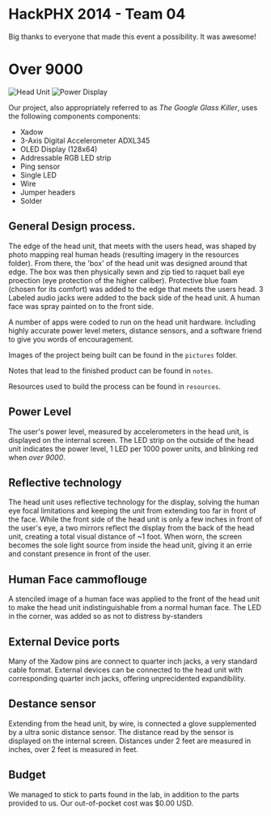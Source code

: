 # HackPHX 2014 - Team 04

Big thanks to everyone that made this event a possibility. It was awesome!

# Over 9000

![Head Unit](http://i.imgur.com/kUpPTDW.jpg)
![Power Display](http://i.imgur.com/6uM2GPN.jpg)

Our project, also appropriately referred to as *The Google Glass Killer*, uses the following components components:

- Xadow
- 3-Axis Digital Accelerometer ADXL345
- OLED Display (128x64)
- Addressable RGB LED strip
- Ping sensor
- Single LED
- Wire
- Jumper headers
- Solder

## General Design process.

The edge of the head unit, that meets with the users head, was shaped by photo mapping real human heads (resulting imagery in the resources folder). From there, the 'box' of the head unit was designed around that edge. The box was then physically sewn and zip tied to raquet ball eye proection (eye protection of the higher caliber). Protective blue foam (chosen for its comfort) was added to the edge that meets the users head. 3 Labeled audio jacks were added to the back side of the head unit. A human face was spray painted on to the front side.

A number of apps were coded to run on the head unit hardware. Including highly accurate power level meters, distance sensors, and a software friend to give you words of encouragement.

Images of the project being built can be found in the `pictures` folder.

Notes that lead to the finished product can be found in `notes`.

Resources used to build the process can be found in `resources`.

## Power Level

The user's power level, measured by accelerometers in the head unit, is displayed on the internal screen. The LED strip on the outside of the head unit indicates the power level, 1 LED per 1000 power units, and blinking red when *over 9000*.

## Reflective technology

The head unit uses reflective technology for the display, solving the human eye focal limitations and keeping the unit from extending too far in front of the face. While the front side of the head unit is only a few inches in front of the user's eye, a two mirrors reflect the display from the back of the head unit, creating a total visual distance of ~1 foot. When worn, the screen becomes the sole light source from inside the head unit, giving it an errie and constant presence in front of the user.

## Human Face cammoflouge

A stenciled image of a human face was applied to the front of the head unit to make the head unit indistinguishable from a normal human face. The LED in the corner, was added so as not to distress by-standers

## External Device ports

Many of the Xadow pins are connect to quarter inch jacks, a very standard cable format. External devices can be connected to the head unit with corresponding quarter inch jacks, offering unprecidented expandibility.

## Destance sensor

Extending from the head unit, by wire, is connected a glove supplemented by a ultra sonic distance sensor. The distance read by the sensor is displayed on the internal screen. Distances under 2 feet are measured in inches, over 2 feet is measured in feet.

## Budget

We managed to stick to parts found in the lab, in addition to the parts provided to us. Our out-of-pocket cost was $0.00 USD.
